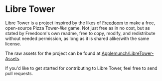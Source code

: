 # Libre Tower

Libre Tower is a project inspired by the likes of [Freedoom](https://github.com/freedoom/freedoom) to make a free, open-source Pizza Tower-*like* game. Not just free as in no cost, but as stated by Freedoom's own readme, free to copy, modify, and redistribute without needed permission, as long as it is shared alike/with the same license.

The raw assets for the project can be found at [Applemunch/LibreTower-Assets](https://github.com/Applemunch/LibreTower-Assets).

If you'd like to get started for contributing to Libre Tower, feel free to send pull requests.
